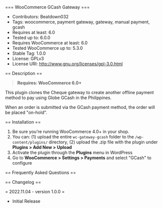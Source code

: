 === WooCommerce GCash Gateway ===

 - Contributors: Beatdown032
 - Tags: woocommerce, payment gateway, gateway, manual payment, gcash
 - Requires at least: 6.0
 - Tested up to: 6.0.0
 - Requires WooCommerce at least: 6.0
 - Tested WooCommerce up to: 5.3.0
 - Stable Tag: 1.0.0
 - License: GPLv3
 - License URI: http://www.gnu.org/licenses/gpl-3.0.html

== Description ==

> **Requires: WooCommerce 6.0+**

This plugin clones the Cheque gateway to create another offline payment method to pay using Globe GCash in the Philippines.

When an order is submitted via the GCash payment method, the order will be placed "on-hold".

== Installation ==

1. Be sure you're running WooCommerce 4.0+ in your shop.
2. You can: (1) upload the entire `wc-gateway-gcash` folder to the `/wp-content/plugins/` directory, (2) upload the .zip file with the plugin under **Plugins &gt; Add New &gt; Upload**
3. Activate the plugin through the **Plugins** menu in WordPress
4. Go to **WooCommerce &gt; Settings &gt; Payments** and select "GCash" to configure

== Frequently Asked Questions ==


== Changelog ==

= 2022.11.04 - version 1.0.0 =
 * Initial Release
